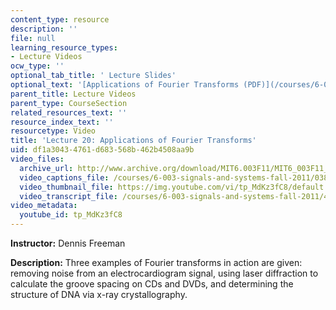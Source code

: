 ```yaml
---
content_type: resource
description: ''
file: null
learning_resource_types:
- Lecture Videos
ocw_type: ''
optional_tab_title: ' Lecture Slides'
optional_text: '[Applications of Fourier Transforms (PDF)](/courses/6-003-signals-and-systems-fall-2011/resources/mit6_003f11_lec20)'
parent_title: Lecture Videos
parent_type: CourseSection
related_resources_text: ''
resource_index_text: ''
resourcetype: Video
title: 'Lecture 20: Applications of Fourier Transforms'
uid: df1a3043-4761-d683-568b-462b4508aa9b
video_files:
  archive_url: http://www.archive.org/download/MIT6.003F11/MIT6_003F11_lec20_300k.mp4
  video_captions_file: /courses/6-003-signals-and-systems-fall-2011/03894393da0055e09d433e47951f2560_tp_MdKz3fC8.vtt
  video_thumbnail_file: https://img.youtube.com/vi/tp_MdKz3fC8/default.jpg
  video_transcript_file: /courses/6-003-signals-and-systems-fall-2011/40a10eb704ef8a0338335a752a9a277d_tp_MdKz3fC8.pdf
video_metadata:
  youtube_id: tp_MdKz3fC8
---
```


**Instructor:** Dennis Freeman

**Description:** Three examples of Fourier transforms in action are given: removing noise from an electrocardiogram signal, using laser diffraction to calculate the groove spacing on CDs and DVDs, and determining the structure of DNA via x-ray crystallography.